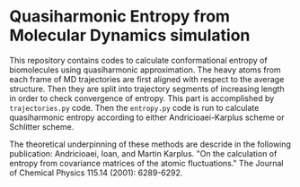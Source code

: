 # Quasiharmonic Entropy from Molecular Dynamics simulation

This repository contains codes to calculate conformational entropy of biomolecules using quasiharmonic approximation. The heavy atoms from each frame of MD trajectories are first aligned with respect to the average structure. Then they are split into trajectory segments of increasing length in order to check convergence of entropy. This part is accomplished by `trajectories.py` code. Then the `entropy.py` code is run to calculate quasiharmonic entropy according to either Andricioaei-Karplus scheme or Schlitter scheme. 

The theoretical underpinning of these methods are descride in the following publication:
Andricioaei, Ioan, and Martin Karplus. "On the calculation of entropy from covariance matrices of the atomic fluctuations." The Journal of Chemical Physics 115.14 (2001): 6289-6292. 

